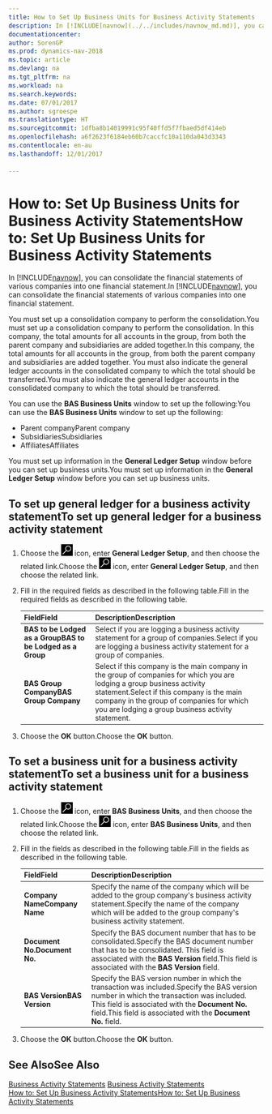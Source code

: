 ```yaml
---
title: How to Set Up Business Units for Business Activity Statements
description: In [!INCLUDE[navnow](../../includes/navnow_md.md)], you can consolidate the financial statements of various companies into one financial statement.
documentationcenter: 
author: SorenGP
ms.prod: dynamics-nav-2018
ms.topic: article
ms.devlang: na
ms.tgt_pltfrm: na
ms.workload: na
ms.search.keywords: 
ms.date: 07/01/2017
ms.author: sgroespe
ms.translationtype: HT
ms.sourcegitcommit: 1dfba8b14019991c95f40ffd5f7fbaed5df414eb
ms.openlocfilehash: a6f2623f6184eb60b7caccfc10a110da043d3343
ms.contentlocale: en-au
ms.lasthandoff: 12/01/2017

---
```

# <a name="how-to-set-up-business-units-for-business-activity-statements"></a><span data-ttu-id="fa4d9-103">How to: Set Up Business Units for Business Activity Statements</span><span class="sxs-lookup"><span data-stu-id="fa4d9-103">How to: Set Up Business Units for Business Activity Statements</span></span>
<span data-ttu-id="fa4d9-104">In [!INCLUDE[navnow](../../includes/navnow_md.md)], you can consolidate the financial statements of various companies into one financial statement.</span><span class="sxs-lookup"><span data-stu-id="fa4d9-104">In [!INCLUDE[navnow](../../includes/navnow_md.md)], you can consolidate the financial statements of various companies into one financial statement.</span></span>  

<span data-ttu-id="fa4d9-105">You must set up a consolidation company to perform the consolidation.</span><span class="sxs-lookup"><span data-stu-id="fa4d9-105">You must set up a consolidation company to perform the consolidation.</span></span> <span data-ttu-id="fa4d9-106">In this company, the total amounts for all accounts in the group, from both the parent company and subsidiaries are added together.</span><span class="sxs-lookup"><span data-stu-id="fa4d9-106">In this company, the total amounts for all accounts in the group, from both the parent company and subsidiaries are added together.</span></span> <span data-ttu-id="fa4d9-107">You must also indicate the general ledger accounts in the consolidated company to which the total should be transferred.</span><span class="sxs-lookup"><span data-stu-id="fa4d9-107">You must also indicate the general ledger accounts in the consolidated company to which the total should be transferred.</span></span>  

<span data-ttu-id="fa4d9-108">You can use the **BAS Business Units** window to set up the following:</span><span class="sxs-lookup"><span data-stu-id="fa4d9-108">You can use the **BAS Business Units** window to set up the following:</span></span>  

- <span data-ttu-id="fa4d9-109">Parent company</span><span class="sxs-lookup"><span data-stu-id="fa4d9-109">Parent company</span></span>  
- <span data-ttu-id="fa4d9-110">Subsidiaries</span><span class="sxs-lookup"><span data-stu-id="fa4d9-110">Subsidiaries</span></span>  
- <span data-ttu-id="fa4d9-111">Affiliates</span><span class="sxs-lookup"><span data-stu-id="fa4d9-111">Affiliates</span></span>  

<span data-ttu-id="fa4d9-112">You must set up information in the **General Ledger Setup** window before you can set up business units.</span><span class="sxs-lookup"><span data-stu-id="fa4d9-112">You must set up information in the **General Ledger Setup** window before you can set up business units.</span></span>  

## <a name="to-set-up-general-ledger-for-a-business-activity-statement"></a><span data-ttu-id="fa4d9-113">To set up general ledger for a business activity statement</span><span class="sxs-lookup"><span data-stu-id="fa4d9-113">To set up general ledger for a business activity statement</span></span>  

1.  <span data-ttu-id="fa4d9-114">Choose the ![Search for Page or Report](../../media/ui-search/search_small.png "Search for Page or Report icon") icon, enter **General Ledger Setup**, and then choose the related link.</span><span class="sxs-lookup"><span data-stu-id="fa4d9-114">Choose the ![Search for Page or Report](../../media/ui-search/search_small.png "Search for Page or Report icon") icon, enter **General Ledger Setup**, and then choose the related link.</span></span>  
2.  <span data-ttu-id="fa4d9-115">Fill in the required fields as described in the following table.</span><span class="sxs-lookup"><span data-stu-id="fa4d9-115">Fill in the required fields as described in the following table.</span></span>  

    |<span data-ttu-id="fa4d9-116">Field</span><span class="sxs-lookup"><span data-stu-id="fa4d9-116">Field</span></span>|<span data-ttu-id="fa4d9-117">Description</span><span class="sxs-lookup"><span data-stu-id="fa4d9-117">Description</span></span>|  
    |---------------------------------|---------------------------------------|  
    |<span data-ttu-id="fa4d9-118">**BAS to be Lodged as a Group**</span><span class="sxs-lookup"><span data-stu-id="fa4d9-118">**BAS to be Lodged as a Group**</span></span>|<span data-ttu-id="fa4d9-119">Select if you are logging a business activity statement for a group of companies.</span><span class="sxs-lookup"><span data-stu-id="fa4d9-119">Select if you are logging a business activity statement for a group of companies.</span></span>|  
    |<span data-ttu-id="fa4d9-120">**BAS Group Company**</span><span class="sxs-lookup"><span data-stu-id="fa4d9-120">**BAS Group Company**</span></span>|<span data-ttu-id="fa4d9-121">Select if this company is the main company in the group of companies for which you are lodging a group business activity statement.</span><span class="sxs-lookup"><span data-stu-id="fa4d9-121">Select if this company is the main company in the group of companies for which you are lodging a group business activity statement.</span></span>|  

3.  <span data-ttu-id="fa4d9-122">Choose the **OK** button.</span><span class="sxs-lookup"><span data-stu-id="fa4d9-122">Choose the **OK** button.</span></span>  

## <a name="to-set-a-business-unit-for-a-business-activity-statement"></a><span data-ttu-id="fa4d9-123">To set a business unit for a business activity statement</span><span class="sxs-lookup"><span data-stu-id="fa4d9-123">To set a business unit for a business activity statement</span></span>  

1.  <span data-ttu-id="fa4d9-124">Choose the ![Search for Page or Report](../../media/ui-search/search_small.png "Search for Page or Report icon") icon, enter **BAS Business Units**, and then choose the related link.</span><span class="sxs-lookup"><span data-stu-id="fa4d9-124">Choose the ![Search for Page or Report](../../media/ui-search/search_small.png "Search for Page or Report icon") icon, enter **BAS Business Units**, and then choose the related link.</span></span>  
2.  <span data-ttu-id="fa4d9-125">Fill in the fields as described in the following table.</span><span class="sxs-lookup"><span data-stu-id="fa4d9-125">Fill in the fields as described in the following table.</span></span>  

    |<span data-ttu-id="fa4d9-126">Field</span><span class="sxs-lookup"><span data-stu-id="fa4d9-126">Field</span></span>|<span data-ttu-id="fa4d9-127">Description</span><span class="sxs-lookup"><span data-stu-id="fa4d9-127">Description</span></span>|  
    |---------------------------------|---------------------------------------|  
    |<span data-ttu-id="fa4d9-128">**Company Name**</span><span class="sxs-lookup"><span data-stu-id="fa4d9-128">**Company Name**</span></span>|<span data-ttu-id="fa4d9-129">Specify the name of the company which will be added to the group company's business activity statement.</span><span class="sxs-lookup"><span data-stu-id="fa4d9-129">Specify the name of the company which will be added to the group company's business activity statement.</span></span>|  
    |<span data-ttu-id="fa4d9-130">**Document No.**</span><span class="sxs-lookup"><span data-stu-id="fa4d9-130">**Document No.**</span></span>|<span data-ttu-id="fa4d9-131">Specify the BAS document number that has to be consolidated.</span><span class="sxs-lookup"><span data-stu-id="fa4d9-131">Specify the BAS document number that has to be consolidated.</span></span> <span data-ttu-id="fa4d9-132">This field is associated with the **BAS Version** field.</span><span class="sxs-lookup"><span data-stu-id="fa4d9-132">This field is associated with the **BAS Version** field.</span></span>|  
    |<span data-ttu-id="fa4d9-133">**BAS Version**</span><span class="sxs-lookup"><span data-stu-id="fa4d9-133">**BAS Version**</span></span>|<span data-ttu-id="fa4d9-134">Specify the BAS version number in which the transaction was included.</span><span class="sxs-lookup"><span data-stu-id="fa4d9-134">Specify the BAS version number in which the transaction was included.</span></span> <span data-ttu-id="fa4d9-135">This field is associated with the **Document No.** field.</span><span class="sxs-lookup"><span data-stu-id="fa4d9-135">This field is associated with the **Document No.** field.</span></span>|  

3.  <span data-ttu-id="fa4d9-136">Choose the **OK** button.</span><span class="sxs-lookup"><span data-stu-id="fa4d9-136">Choose the **OK** button.</span></span>  

## <a name="see-also"></a><span data-ttu-id="fa4d9-137">See Also</span><span class="sxs-lookup"><span data-stu-id="fa4d9-137">See Also</span></span>  
 <span data-ttu-id="fa4d9-138">[Business Activity Statements](business-activity-statements.md) </span><span class="sxs-lookup"><span data-stu-id="fa4d9-138">[Business Activity Statements](business-activity-statements.md) </span></span>  
 [<span data-ttu-id="fa4d9-139">How to: Set Up Business Activity Statements</span><span class="sxs-lookup"><span data-stu-id="fa4d9-139">How to: Set Up Business Activity Statements</span></span>](how-to-set-up-business-activity-statements.md)

